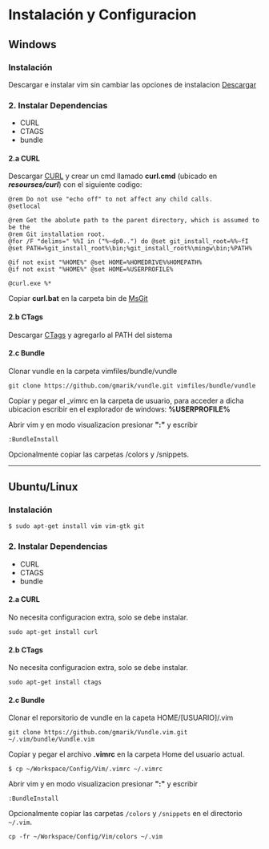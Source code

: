 # Instalación y Configuracion
    
## Windows

### Instalación
Descargar e instalar vim sin cambiar las opciones de instalacion [Descargar](http://www.vim.org/download.php)

### 2. Instalar Dependencias
- CURL
- CTAGS
- bundle

#### 2.a CURL
Descargar [CURL](https://curl.haxx.se/download.html) y crear un cmd llamado **curl.cmd** (ubicado en **_resourses/curl_**) con el siguiente codigo:

	@rem Do not use "echo off" to not affect any child calls.
	@setlocal
	
	@rem Get the abolute path to the parent directory, which is assumed to be the
	@rem Git installation root.
	@for /F "delims=" %%I in ("%~dp0..") do @set git_install_root=%%~fI
	@set PATH=%git_install_root%\bin;%git_install_root%\mingw\bin;%PATH%
	
	@if not exist "%HOME%" @set HOME=%HOMEDRIVE%%HOMEPATH%
	@if not exist "%HOME%" @set HOME=%USERPROFILE%
	
	@curl.exe %*

Copiar **curl.bat** en la carpeta bin de [MsGit](https://git-scm.com/download/win)

#### 2.b CTags

Descargar [CTags](http://ctags.sourceforge.net/) y agregarlo al PATH del sistema

#### 2.c Bundle
 
Clonar vundle en la carpeta vimfiles/bundle/vundle

	git clone https://github.com/gmarik/vundle.git vimfiles/bundle/vundle

Copiar y pegar el _vimrc en la carpeta de usuario, para acceder a dicha ubicacion escribir en el explorador de windows: **%USERPROFILE%**

Abrir vim y en modo visualizacion presionar **":"** y escribir

    :BundleInstall 

Opcionalmente copiar las carpetas /colors y /snippets.

---

## Ubuntu/Linux

### Instalación

    $ sudo apt-get install vim vim-gtk git
 

### 2. Instalar Dependencias
- CURL
- CTAGS
- bundle

#### 2.a CURL

No necesita configuracion extra, solo se debe instalar.

	sudo apt-get install curl

#### 2.b CTags

No necesita configuracion extra, solo se debe instalar.

	sudo apt-get install ctags

#### 2.c Bundle

Clonar el reporsitorio de vundle en la capeta HOME/[USUARIO]/.vim

	git clone https://github.com/gmarik/Vundle.vim.git ~/.vim/bundle/Vundle.vim

Copiar y pegar el archivo **.vimrc** en la carpeta Home del usuario actual.

    $ cp ~/Workspace/Config/Vim/.vimrc ~/.vimrc

Abrir vim y en modo visualizacion presionar **":"** y escribir

    :BundleInstall 

Opcionalmente copiar las carpetas `/colors` y `/snippets` en el directorio `~/.vim`. 

    cp -fr ~/Workspace/Config/Vim/colors ~/.vim
